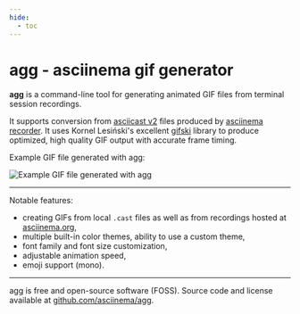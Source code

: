 ```yaml
---
hide:
  - toc
---
```


# agg - asciinema gif generator

__agg__ is a command-line tool for generating animated GIF files from terminal
session recordings.

It supports conversion from [asciicast v2](../asciicast/v2/) files produced by
[asciinema recorder](../cli/). It uses Kornel Lesiński's excellent
[gifski](https://github.com/ImageOptim/gifski) library to produce optimized,
high quality GIF output with accurate frame timing.

Example GIF file generated with agg:

![Example GIF file generated with agg](demo.gif)

---

Notable features:

- creating GIFs from local `.cast` files as well as from recordings hosted at
  [asciinema.org](https://asciinema.org),
- multiple built-in color themes, ability to use a custom theme,
- font family and font size customization,
- adjustable animation speed,
- emoji support (mono).

---

agg is free and open-source software (FOSS). Source code and license available
at [github.com/asciinema/agg](https://github.com/asciinema/agg).
